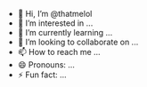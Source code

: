 - 👋 Hi, I’m @thatmelol
- 👀 I’m interested in ...
- 🌱 I’m currently learning ...
- 💞️ I’m looking to collaborate on ...
- 📫 How to reach me ...
- 😄 Pronouns: ...
- ⚡ Fun fact: ...

<!---
thatmelol/thatmelol is a ✨ special ✨ repository because its `README.md` (this file) appears on your GitHub profile.
You can click the Preview link to take a look at your changes.
--->
